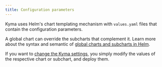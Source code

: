 ```yaml
---
title: Configuration parameters
---
```


Kyma uses Helm's chart templating mechanism with `values.yaml` files that contain the configuration parameters.

A global chart can override the subcharts that complement it. Learn more about the syntax and semantic of [global charts and subcharts in Helm](https://helm.sh/docs/chart_template_guide/subcharts_and_globals/).

If you want to [change the Kyma settings](../../04-operation-guides/operations/03-change-kyma-config-values.md), you simply modify the values of the respective chart or subchart, and deploy them.
